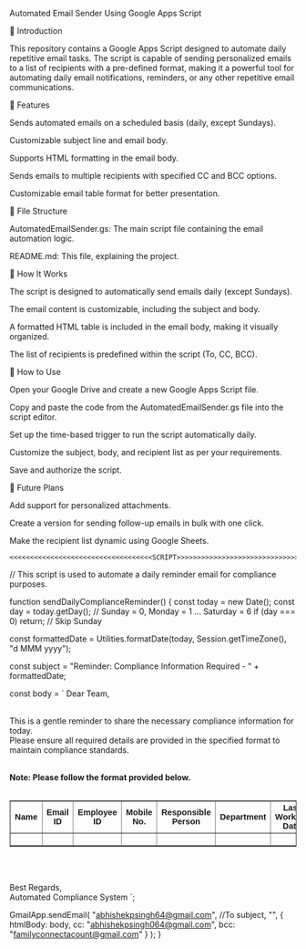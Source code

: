 Automated Email Sender Using Google Apps Script

🚀 Introduction

This repository contains a Google Apps Script designed to automate daily repetitive email tasks. The script is capable of sending personalized emails to a list of recipients with a pre-defined format, making it a powerful tool for automating daily email notifications, reminders, or any other repetitive email communications.

📌 Features

Sends automated emails on a scheduled basis (daily, except Sundays).

Customizable subject line and email body.

Supports HTML formatting in the email body.

Sends emails to multiple recipients with specified CC and BCC options.

Customizable email table format for better presentation.

📂 File Structure

AutomatedEmailSender.gs: The main script file containing the email automation logic.

README.md: This file, explaining the project.

🚀 How It Works

The script is designed to automatically send emails daily (except Sundays).

The email content is customizable, including the subject and body.

A formatted HTML table is included in the email body, making it visually organized.

The list of recipients is predefined within the script (To, CC, BCC).

🚀 How to Use

Open your Google Drive and create a new Google Apps Script file.

Copy and paste the code from the AutomatedEmailSender.gs file into the script editor.

Set up the time-based trigger to run the script automatically daily.

Customize the subject, body, and recipient list as per your requirements.

Save and authorize the script.

📌 Future Plans

Add support for personalized attachments.

Create a version for sending follow-up emails in bulk with one click.

Make the recipient list dynamic using Google Sheets.


    <<<<<<<<<<<<<<<<<<<<<<<<<<<<<<<<<<<SCRIPT>>>>>>>>>>>>>>>>>>>>>>>>>>>>>>>>>>>>>

// This script is used to automate a daily reminder email for compliance purposes.

function sendDailyComplianceReminder() {
  const today = new Date();
  const day = today.getDay(); // Sunday = 0, Monday = 1 ... Saturday = 6
  if (day === 0) return; // Skip Sunday

  const formattedDate = Utilities.formatDate(today, Session.getTimeZone(), "d MMM yyyy");

  const subject = "Reminder: Compliance Information Required - " + formattedDate;

  const body = `
Dear Team,<br><br>

This is a gentle reminder to share the necessary compliance information for today.<br>
Please ensure all required details are provided in the specified format to maintain compliance standards.<br><br>

<b>Note: Please follow the format provided below.</b><br><br>

<table border='1' style='border-collapse: collapse; font-family: Calibri, sans-serif; font-size: 11pt;'>
  <tr>
    <th>Name</th>
    <th>Email ID</th>
    <th>Employee ID</th>
    <th>Mobile No.</th>
    <th>Responsible Person</th>
    <th>Department</th>
    <th>Last Working Date</th>
  </tr>
  <tr>
    <td>&nbsp;</td>
    <td>&nbsp;</td>
    <td>&nbsp;</td>
    <td>&nbsp;</td>
    <td>&nbsp;</td>
    <td>&nbsp;</td>
    <td>&nbsp;</td>
  </tr>
</table><br><br>

Best Regards,<br>
Automated Compliance System
`;

  GmailApp.sendEmail(
    "abhishekpsingh64@gmail.com", //To
    subject,
    "",
    {
      htmlBody: body,
      cc: "abhishekpsingh064@gmail.com",
      bcc: "familyconnectacount@gmail.com"
    }
  );
}
